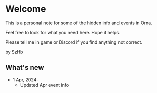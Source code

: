 <!-- OrnaNote/_README.md -->
<!-- docsify serve OrnaNote for preview -->

# Welcome

This is a personal note for some of the hidden info and events in Orna.

Feel free to look for what you need here. Hope it helps.

Please tell me in game or Discord if you find anything not correct.

by SzHb

## What's new

- 1 Apr, 2024:
  - Updated Apr event info